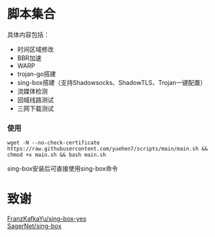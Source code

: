 # 脚本集合

具体内容包括：
* 时间区域修改
* BBR加速
* WARP
* trojan-go搭建
* sing-box搭建（支持Shadowsocks、ShadowTLS、Trojan一键配置）
* 流媒体检测
* 回城线路测试
* 三网下载测试

### 使用

```
wget -N --no-check-certificate https://raw.githubusercontent.com/yuehen7/scripts/main/main.sh && chmod +x main.sh && bash main.sh
```

sing-box安装后可直接使用sing-box命令


# 致谢  
[FranzKafkaYu/sing-box-yes](https://github.com/FranzKafkaYu/sing-box-yes)
<br/>
[SagerNet/sing-box](https://github.com/SagerNet/sing-box)  
